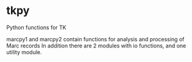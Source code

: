 # tkpy
 Python functions for TK
 
 marcpy1 and marcpy2 contain functions for analysis and processing of Marc records
 In addition there are 2 modules with io functions, and one utility module.
